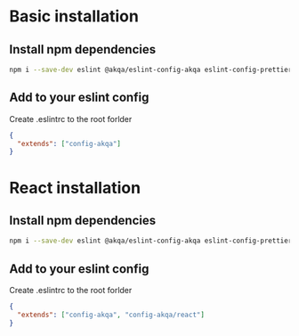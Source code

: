 # Basic installation

## Install npm dependencies

```bash
npm i --save-dev eslint @akqa/eslint-config-akqa eslint-config-prettier eslint-config-react-app eslint-plugin-import eslint-plugin-prettier eslint-plugin-react prettier
```

## Add to your eslint config

Create .eslintrc to the root forlder

```json
{
  "extends": ["config-akqa"]
}
```

# React installation

## Install npm dependencies

```bash
npm i --save-dev eslint @akqa/eslint-config-akqa eslint-config-prettier eslint-config-react-app eslint-plugin-import eslint-plugin-prettier eslint-plugin-react prettier
```

## Add to your eslint config

Create .eslintrc to the root forlder

```json
{
  "extends": ["config-akqa", "config-akqa/react"]
}
```
